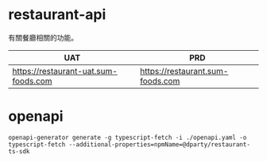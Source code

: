 # restaurant-api

有關餐廳相關的功能。

| UAT                                  | PRD                              |
| ------------------------------------ | -------------------------------- |
| https://restaurant-uat.sum-foods.com | https://restaurant.sum-foods.com |

# openapi

```
openapi-generator generate -g typescript-fetch -i ./openapi.yaml -o typescript-fetch --additional-properties=npmName=@dparty/restaurant-ts-sdk
```

